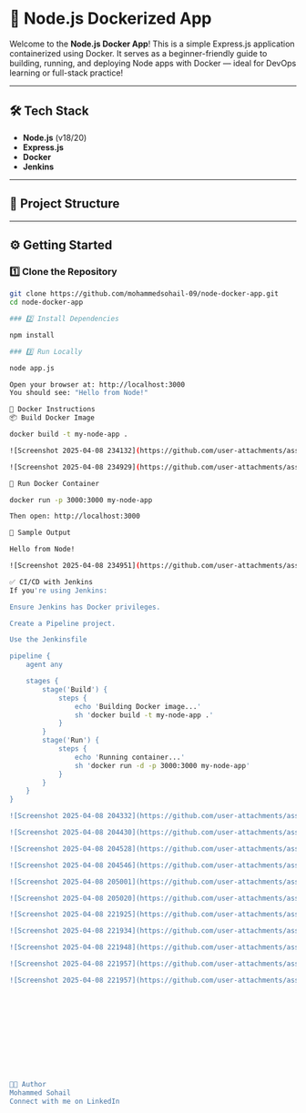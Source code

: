 # 🚀 Node.js Dockerized App

Welcome to the **Node.js Docker App**! This is a simple Express.js application containerized using Docker. It serves as a beginner-friendly guide to building, running, and deploying Node apps with Docker — ideal for DevOps learning or full-stack practice!

---

## 🛠️ Tech Stack

- **Node.js** (v18/20)
- **Express.js**
- **Docker**
- **Jenkins** 

---

## 📁 Project Structure


---

## ⚙️ Getting Started

### 1️⃣ Clone the Repository

```bash
git clone https://github.com/mohammedsohail-09/node-docker-app.git
cd node-docker-app

### 2️⃣ Install Dependencies

npm install

### 3️⃣ Run Locally

node app.js

Open your browser at: http://localhost:3000
You should see: "Hello from Node!"

🐳 Docker Instructions
📦 Build Docker Image

docker build -t my-node-app .

![Screenshot 2025-04-08 234132](https://github.com/user-attachments/assets/95e8f7d5-0824-46f1-b2db-eec2f0289de0)

![Screenshot 2025-04-08 234929](https://github.com/user-attachments/assets/9c0211c6-a176-42ca-a437-56e48375738e)

🚀 Run Docker Container

docker run -p 3000:3000 my-node-app

Then open: http://localhost:3000

🧪 Sample Output

Hello from Node!

![Screenshot 2025-04-08 234951](https://github.com/user-attachments/assets/c00cb525-d9e6-4fc1-bb8c-d51e2a207380)

✅ CI/CD with Jenkins 
If you're using Jenkins:

Ensure Jenkins has Docker privileges.

Create a Pipeline project.

Use the Jenkinsfile

pipeline {
    agent any

    stages {
        stage('Build') {
            steps {
                echo 'Building Docker image...'
                sh 'docker build -t my-node-app .'
            }
        }
        stage('Run') {
            steps {
                echo 'Running container...'
                sh 'docker run -d -p 3000:3000 my-node-app'
            }
        }
    }
}

![Screenshot 2025-04-08 204332](https://github.com/user-attachments/assets/80a47027-fe13-437f-9917-ce7b600371e5)

![Screenshot 2025-04-08 204430](https://github.com/user-attachments/assets/f2a8b8e8-ffb5-44cc-a175-4a92b9ac0ec9)

![Screenshot 2025-04-08 204528](https://github.com/user-attachments/assets/fcccf586-1ed8-4bfb-b4b0-c44e2023d246)

![Screenshot 2025-04-08 204546](https://github.com/user-attachments/assets/10697ce3-2d77-459e-9f13-0d938ed206bb)

![Screenshot 2025-04-08 205001](https://github.com/user-attachments/assets/af52a062-6de4-4eb4-9145-475f3b7cf57b)

![Screenshot 2025-04-08 205020](https://github.com/user-attachments/assets/6e12b7a7-6ed3-45e2-b292-ff608c8ef2bf)

![Screenshot 2025-04-08 221925](https://github.com/user-attachments/assets/f942f444-14a4-4f77-bf46-4b03b77355d9)

![Screenshot 2025-04-08 221934](https://github.com/user-attachments/assets/6b259182-4e5d-446c-af10-0c4603aa2834)

![Screenshot 2025-04-08 221948](https://github.com/user-attachments/assets/540b9384-ac40-4a1c-bc55-ca6685c491a3)

![Screenshot 2025-04-08 221957](https://github.com/user-attachments/assets/14ebb88f-feed-4fb8-9f1a-f2ee37fa0b8e)

![Screenshot 2025-04-08 221957](https://github.com/user-attachments/assets/a74e8f01-862d-45d6-9388-8f29be4a698f)












👨‍💻 Author
Mohammed Sohail
Connect with me on LinkedIn
